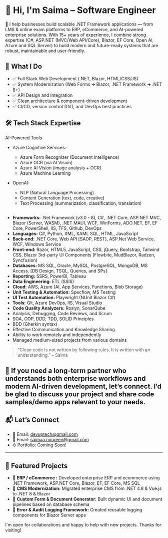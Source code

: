 # 👋 Hi, I'm Saima – Software Engineer


🚀 I help businesses build scalable .NET Framework applications — from LMS & online exam platforms to ERP, eCommerce, and AI-powered enterprise solutions. With 15+ years of experience, I combine strong expertise (C#, ASP.NET (MVC/Web API/Core), Blazor, EF Core, Open AI, Azure and SQL Server) to build modern and future-ready systems that are robust, maintainable and user-friendly.


## 🧠 What I Do
- ✅ Full Stack Web Development (.NET, Blazor, HTML/CSS/JS)
- ✅ System Modernization (Web Forms ➜ Blazor, .NET Framework ➜ .NET 8+)
- ✅ API Design and Integration
- ✅ Clean architecture & component-driven development
- ✅ CI/CD, version control (Git), and DevOps best practices


## 🛠️ Tech Stack Expertise
 AI-Powered Tools
- Azure Cognitive Services:
  -   Azure Form Recognizer (Document Intelligence)
  -   Azure OCR (via AI Vision)
  -   Azure AI Vision (image analysis + OCR)
  -   Azure Machine Learning

- OpenAI:
  - NLP (Natural Language Processing)
  - Content Generation (text, code, creative)
  - Text Processing (summarization, classification, translation)
##
- **Frameworks:** .Net Framework (v3.0 - 8), C#, .NET Core, ASP.NET MVC, Blazor (Server, WASM), .NET MAUI, WCF, WinForms, ADO.NET, EF, EF Core, PowerShell, IIS, TFS, Github, DevOps
- **Languages:** C#, Python, XML, XAML SQL, HTML, JavaScript
- **Back-end:** .NET Core, Web API [SAOP, REST], ASP.Net Web Service, WCF, Windows Service
- **Front-end:** Razor, HTML5, JavaScript, CSS, jQuery, Bootstrap, Tailwind CSS, Blazor 3rd-party UI Components (Flowbite, MudBlazor, Radzen, Syncfusion)
- **Databases:** MS SQL, Oracle, MySQL, PostgreSQL, MongoDB, MS Access. [DB Design, TSQL, Queries, and SPs]
- **Reporting:** SSRS, PowerBI, Tableau
- **Data Engineering:**  ETL (SSIS)
- **Cloud:** AWS, Azure (AI, App Services, Functions, Blob Storage)
- **Unit Testing & Automation:** Specflow, MS Testing
- **UI Test Automation:**  Playwright (NUnit Blazor C#)
- **Tools:** Git, Azure DevOps, IIS, Visual Studio
- **Code Quality Analyzers:** Roslyn, SonarQube
- Analysis, Debugging, Code Reviews, and Scrum
- SOA, OOP, DDD, TDD, SOLID Principles
- BDD (Gherkin syntax)
- Effective Communication and Knowledge Sharing
- Ability to work remotely and independently
- Managed medium-sized projects from various domains

> “Clean code is not written by following rules. It is written with an understanding.” – Saima

##

## 💬 If you need a long-term partner who understands both enterprise workflows and modern AI-driven development, let’s connect. I’d be glad to discuss your project and share code samples/demo apps relevant to your needs.

## 📬 Let’s Connect
- 📧 Email: [devuptech@gmail.com](mailto:devuptech@gmail.com)
- 📧 Email: [saimaa.noureen@gmail.com](mailto:saimaa.noureen@gmail.com)
- 🌐 Portfolio: Coming Soon!

---


## 🚀 Featured Projects
- 🔹 **ERP / eCommerce :** Developed enterprise ERP and ecommerce using .NET Framework, ASP.NET Core, Blazor, EF, EF Core, MS SQL
- 🔹 **CMS Modernization:** Migrated enterprise CMS from .NET 4.8 & Vue.js to .NET 8 & Blazor
- 🔹 **Custom Form & Document Generator:** Built dynamic UI and document pipelines based on database schema
- 🔹 **Error & Audit Logging Framework:** Created reusable logging components for Blazor Server apps


I'm open for collaborations and happy to help with new projects. Thanks for visiting!
